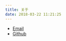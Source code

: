 ```yaml
---
title: 关于
date: 2018-03-22 11:21:25
---
```


<p>
  <ul>
  <li> 
    <a title="zhanghuid" href="mailto://zhang.huid@qq.com" target="_blank">
    <i class="fa fa-envelope"></i> Email
    </li>
  <li>
    <a href="https://github.com/zhanghuid" title="github" >
    <i class="fab fa-github"></i> Github
  </li>
  </ul>
</p>